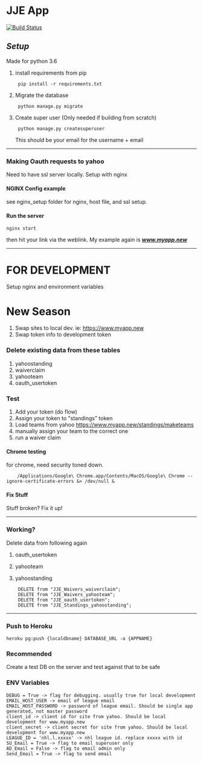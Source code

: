 # JJE App

[![Build Status](https://travis-ci.org/namur007/JJE_App.svg?branch=master)](https://travis-ci.org/namur007/JJE_App)

## ***Setup***

Made for python 3.6

1. install requirements from pip

        pip install -r requirements.txt


1. Migrate the database

        python manage.py migrate


1. Create super user (Only needed if building from scratch)

        python manage.py createsuperuser

    This should be your email for the username + email

----

### Making Oauth requests to yahoo

Need to have ssl server locally. Setup with nginx

#### NGINX Config example

see nginx_setup folder for nginx, host file, and ssl setup.


#### Run the server

    nginx start

then hit your link via the weblink. My example again is ***www.myapp.new***

----


# FOR DEVELOPMENT

Setup nginx and environment variables

# New Season

1. Swap sites to local dev. ie: https://www.myapp.new
2. Swap token info to development token

### Delete existing data from these tables

1. yahoostanding
2. waiverclaim
3. yahooteam
4. oauth_usertoken



### Test
1. Add your token (do flow)
1. Assign your token to "standings" token
1. Load teams from yahoo https://www.myapp.new/standings/maketeams
1. manually assign your team to the correct one
1. run a waiver claim

#### Chrome testing

for chrome, need security toned down.

        /Applications/Google\ Chrome.app/Contents/MacOS/Google\ Chrome --ignore-certificate-errors &> /dev/null &


#### Fix Stuff

Stuff broken? Fix it up!

-----


### Working?

Delete data from following again

1. oauth_usertoken
2. yahooteam
3. yahoostanding

        DELETE from "JJE_Waivers_waiverclaim";
        DELETE from "JJE_Waivers_yahooteam";
        DELETE from "JJE_oauth_usertoken";
        DELETE from "JJE_Standings_yahoostanding";

----

### Push to Heroku

    heroku pg:push {localdbname} DATABASE_URL -a {APPNAME}
    
### Recommended

Create a test DB on the server and test against that to be safe


### ENV Variables

    DEBUG = True -> flag for debugging. usually true for local development
    EMAIL_HOST_USER -> email of league email
    EMAIL_HOST_PASSWORD -> password of league email. Should be single app generated, not master password
    client_id -> client id for site from yahoo. Should be local development for www.myapp.new
    client_secret -> client secret for site from yahoo. Should be local development for www.myapp.new
    LEAGUE_ID = 'nhl.l.xxxxx' -> nhl league id. replace xxxxx with id
    SU_Email = True -> flag to email superuser only
    AD_Email = False -> flag to email admin only
    Send_Email = True -> flag to send email